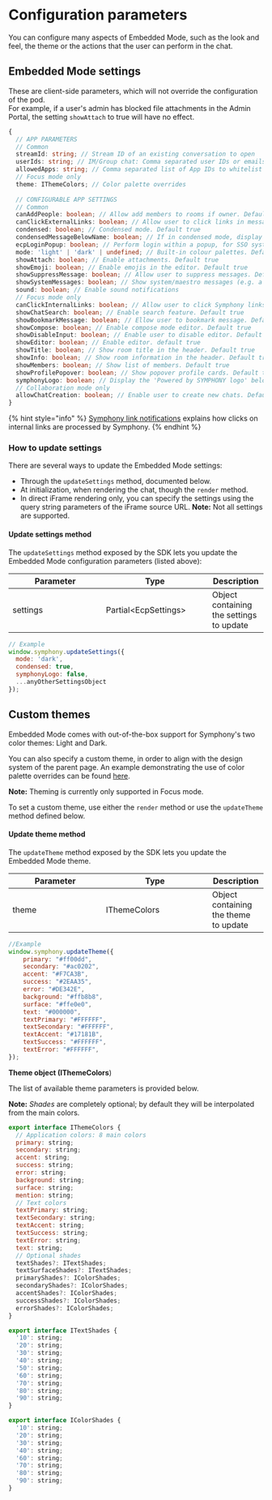 # Configuration parameters

You can configure many aspects of Embedded Mode, such as the look and feel, the theme or the actions that the user can perform in the chat.

## Embedded Mode settings

These are client-side parameters, which will not override the configuration of the pod. \
For example, if a user's admin has blocked file attachments in the Admin Portal, the setting `showAttach` to true will have no effect.

```typescript
{
  // APP PARAMETERS
  // Common
  streamId: string; // Stream ID of an existing conversation to open
  userIds: string; // IM/Group chat: Comma separated user IDs or emails (or both)
  allowedApps: string; // Comma separated list of App IDs to whitelist
  // Focus mode only  
  theme: IThemeColors; // Color palette overrides
  
  // CONFIGURABLE APP SETTINGS
  // Common
  canAddPeople: boolean; // Allow add members to rooms if owner. Default false
  canClickExternalLinks: boolean; // Allow user to click links in messages. Links will be opened in a separate browser tab. Default false
  condensed: boolean; // Condensed mode. Default true
  condensedMessageBelowName: boolean; // If in condensed mode, display message below or next to name. Default true (below)
  ecpLoginPopup: boolean; // Perform login within a popup, for SSO systems that refuse iframe integration. Default false
  mode: 'light' | 'dark' | undefined; // Built-in colour palettes. Default light
  showAttach: boolean; // Enable attachments. Default true
  showEmoji: boolean; // Enable emojis in the editor. Default true
  showSuppressMessage: boolean; // Allow user to suppress messages. Default true
  showSystemMessages: boolean; // Show system/maestro messages (e.g. a user joined room). Default false
  sound: boolean; // Enable sound notifications
  // Focus mode only
  canClickInternalLinks: boolean; // Allow user to click Symphony links in messages. Upon click the platform receives an event and decides how to manage the link (see informative note). Default false
  showChatSearch: boolean; // Enable search feature. Default true
  showBookmarkMessage: boolean; // Ellow user to bookmark message. Default true
  showCompose: boolean; // Enable compose mode editor. Default true
  showDisableInput: boolean; // Enable user to disable editor. Default true
  showEditor: boolean; // Enable editor. default true
  showTitle: boolean; // Show room title in the header. Default true
  showInfo: boolean; // Show room information in the header. Default true
  showMembers: boolean; // Show list of members. Default true
  showProfilePopover: boolean; // Show popover profile cards. Default true
  symphonyLogo: boolean; // Display the 'Powered by SYMPHONY logo' below Embedded Mode chats. Default true
  // Collaboration mode only
  allowChatCreation: boolean; // Enable user to create new chats. Default false
}
```

{% hint style="info" %}
[Symphony link notifications](https://docs.developers.symphony.com/embedded-modules/embedded-collaboration-platform/notifications#symphony-link-notifications) explains how clicks on internal links are processed by Symphony.
{% endhint %}

### How to update settings

There are several ways to update the Embedded Mode settings:

* Through the `updateSettings` method, documented below.
* At initialization, when rendering the chat, though the `render` method.
* In direct iFrame rendering only, you can specify the settings using the query string parameters of the iFrame source URL. **Note:** Not all settings are supported.

#### Update settings method

The `updateSettings` method exposed by the SDK lets you update the Embedded Mode configuration parameters (listed above):

<table><thead><tr><th width="168.4465408805031">Parameter</th><th width="194">Type</th><th>Description</th></tr></thead><tbody><tr><td>settings</td><td>Partial&#x3C;EcpSettings></td><td>Object containing the settings to update</td></tr></tbody></table>

```javascript
// Example
window.symphony.updateSettings({
  mode: 'dark',
  condensed: true,
  symphonyLogo: false,
  ...anyOtherSettingsObject 
});
```

## Custom themes

Embedded Mode comes with out-of-the-box support for Symphony's two color themes: Light and Dark.&#x20;

You can also specify a custom theme, in order to align with the design system of the parent page. An example demonstrating the use of color palette overrides can be found [here](https://github.com/SymphonyPlatformSolutions/ecp-examples/blob/master/SimpleExamples/src/index-theme.html).

**Note:** Theming is currently only supported in Focus mode.

To set a custom theme, use either the `render` method or use the `updateTheme` method defined below.

#### Update theme method

The `updateTheme` method exposed by the SDK lets you update the Embedded Mode theme.

<table><thead><tr><th width="168.4465408805031">Parameter</th><th width="194">Type</th><th>Description</th></tr></thead><tbody><tr><td>theme</td><td>IThemeColors</td><td>Object containing the theme to update</td></tr></tbody></table>

```javascript
//Example
window.symphony.updateTheme({
    primary: "#ff00dd",
    secondary: "#ac0202",
    accent: "#F7CA3B",
    success: "#2EAA35",
    error: "#DE342E",
    background: "#ffb8b8",
    surface: "#ffe0e0",
    text: "#000000",
    textPrimary: "#FFFFFF",
    textSecondary: "#FFFFFF",
    textAccent: "#17181B",
    textSuccess: "#FFFFFF",
    textError: "#FFFFFF",
});
```

**Theme object (IThemeColors**)

The list of available theme parameters is provided below.

**Note:** _Shades_ are completely optional; by default they will be interpolated from the main colors.

```javascript
export interface IThemeColors {
  // Application colors: 8 main colors
  primary: string;
  secondary: string;
  accent: string;
  success: string;
  error: string;
  background: string;
  surface: string;
  mention: string;
  // Text colors
  textPrimary: string;
  textSecondary: string;
  textAccent: string;
  textSuccess: string;
  textError: string;
  text: string;
  // Optional shades
  textShades?: ITextShades;
  textSurfaceShades?: ITextShades;
  primaryShades?: IColorShades;
  secondaryShades?: IColorShades;
  accentShades?: IColorShades;
  successShades?: IColorShades;
  errorShades?: IColorShades;
}

export interface ITextShades {
  '10': string;
  '20': string;
  '30': string;
  '40': string;
  '50': string;
  '60': string;
  '70': string;
  '80': string;
  '90': string;
}

export interface IColorShades {
  '10': string;
  '20': string;
  '30': string;
  '40': string;
  '60': string;
  '70': string;
  '80': string;
  '90': string;
}
```
